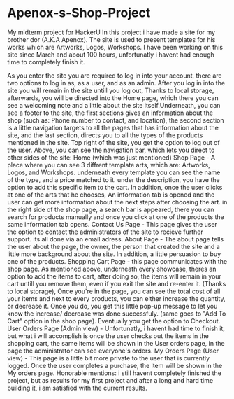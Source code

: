 # Apenox-s-Shop-Project
My midterm project for HackerU
In this project i have made a site for my brother dor (A.K.A Apenox). The site is used to present templates for his works which are Artworks, Logos, Workshops. I have been working on this site since March and about 100 hours, unfortunatly i havent had enough time to completely finish it. 

As you enter the site you are required to log in into your account, there are two options to log in as, as a user, and as an admin.
After you log in into the site you will remain in the site untill you log out, Thanks to local storage, afterwards, you will be directed into the Home page, which there you can see a welcoming note and a little about the site itself.Underneath, you can see a footer to the site, the first sections gives an information about the shop (such as: Phone number to contact, and location), the second section is a little navigation targets to all the pages that has information about the site, and the last section, directs you to all the types of the products mentioned in the site. Top right of the site, you get the option to log out of the user. Above, you can see the navigation bar, which lets you direct to other sides of the site:
Home (which was just mentioned)
Shop Page - A place where you can see 3 diffrent template arts, which are: Artworks, Logos, and Workshops. underneath every template you can see the name of the type, and a price matched to it. under the description, you have the option to add this specific item to the cart. In addition, once the user clicks at one of the arts that he chooses, An information tab is opened and the user can get more information about the next steps after choosing the art. in the right side of the shop page, a search bar is appeared, there you can search for products manually and once you click at one of the products the same information tab opens.
Contact Us Page - This page gives the user the option to contact the administrators of the site to recieve further support. its all done via an email adress.
About Page - The about page tells the user about the page, the owner, the person that created the site and a little more background about the site. In addition, a little persuasion to buy one of the products. 
Shopping Cart Page - this page communicates with the shop page. As mentioned above, underneath every showcase, theres an option to add the items to cart, after doing so, the items will remain in your cart untill you remove them, even if you exit the site and re-enter it. (Thanks to local storage), Once you're in the page, you can see the total cost of all your items and next to every products, you can either increase the quantity, or decrease it. Once you do, you get this little pop-up message to let you know the increase/ decrease was done successfuly. (same goes to "Add To Cart" option in the shop page). Eventually you get the option to Checkout.
User Orders Page (Admin view) - Unfortunatly, i havent had time to finish it, but what i will accomplish is once the user checks out the items in the shopping cart, the same items will be shown in the User orders page, in the page the administrator can see everyone's orders.
My Orders Page (User view) -  This page is a little bit more private to the user that is currently logged. Once the user completes a purchase, the item will be shown in the My orders page.
Honorable mentions: i still havent completely finished the project, but as results for my first project and after a long and hard time building it, i am satisfied with the current results.
